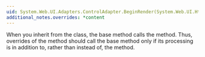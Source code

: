 ```yaml
---
uid: System.Web.UI.Adapters.ControlAdapter.BeginRender(System.Web.UI.HtmlTextWriter)
additional_notes.overrides: *content
---
```


<p>When you inherit from the <xref href="System.Web.UI.Adapters.ControlAdapter"></xref> class, the <xref href="System.Web.UI.Adapters.ControlAdapter.BeginRender(System.Web.UI.HtmlTextWriter)"></xref> base method calls the <xref href="System.Web.UI.HtmlTextWriter.BeginRender"></xref> method. Thus, overrides of the <xref href="System.Web.UI.Adapters.ControlAdapter.BeginRender(System.Web.UI.HtmlTextWriter)"></xref> method should call the <xref href="System.Web.UI.Adapters.ControlAdapter.BeginRender(System.Web.UI.HtmlTextWriter)"></xref> base method only if its processing is in addition to, rather than instead of, the <xref href="System.Web.UI.HtmlTextWriter.BeginRender"></xref> method.</p>


